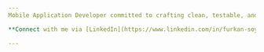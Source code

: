 ```yaml
---
Mobile Application Developer committed to crafting clean, testable, and maintainable code. Demonstrates strong team collaboration capabilities, alongside the capacity to independently drive projects when required.

**Connect with me via [LinkedIn](https://www.linkedin.com/in/furkan-soylemez/) or [Email](mailto:furkansoylemez@outlook.com)**

---
```

